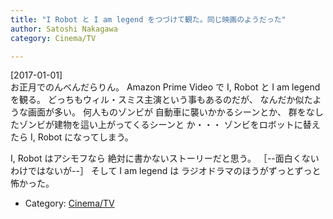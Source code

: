```yaml
---
title: "I Robot と I am legend をつづけて観た。同じ映画のようだった"
author: Satoshi Nakagawa
category: Cinema/TV

---
```


[2017-01-01]  
 お正月でのんべんだらりん。
Amazon Prime Video で I, Robot と
I am legend を観る。
どっちもウィル・スミス主演という事もあるのだが、
なんだか似たような画面が多い。
何人ものゾンビが
自動車に襲いかかるシーンとか、
群をなしたゾンビが建物を這い上がってくるシーンと
か・・・
ゾンビをロボットに替えたら I, Robot になってしまう。

 I, Robot はアシモフなら
絶対に書かないストーリーだと思う。
［--面白くないわけではないが--］
そして I am legend は
ラジオドラマのほうがずっとずっと怖かった。

- Category: [Cinema/TV](categories.html#Cinema/TV)

